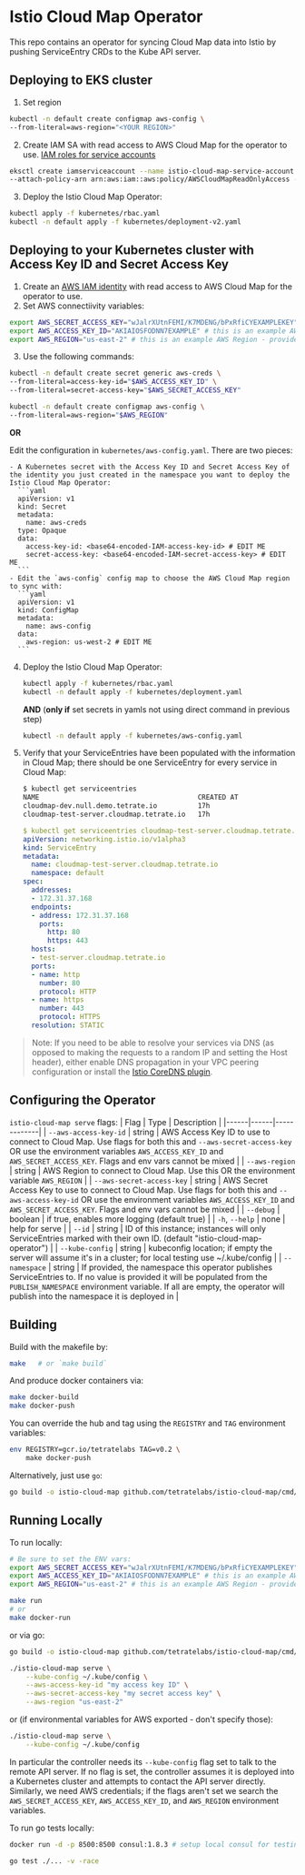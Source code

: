 # Istio Cloud Map Operator

This repo contains an operator for syncing Cloud Map data into Istio by pushing ServiceEntry CRDs to the Kube API server.

## Deploying to EKS cluster

1. Set region
```bash
kubectl -n default create configmap aws-config \
--from-literal=aws-region="<YOUR REGION>"
```
2. Create IAM SA with read access to AWS Cloud Map for the operator to use. [IAM roles for service accounts](https://docs.aws.amazon.com/eks/latest/userguide/iam-roles-for-service-accounts.html)
```bash
eksctl create iamserviceaccount --name istio-cloud-map-service-account --namespace default --cluster <YOUR CLUSTER> --role-name cloudmap-read \
--attach-policy-arn arn:aws:iam::aws:policy/AWSCloudMapReadOnlyAccess --approve
```
3. Deploy the Istio Cloud Map Operator:
```bash
kubectl apply -f kubernetes/rbac.yaml
kubectl -n default apply -f kubernetes/deployment-v2.yaml
```

## Deploying to your Kubernetes cluster with Access Key ID and Secret Access Key

1. Create an [AWS IAM identity](https://docs.aws.amazon.com/IAM/latest/UserGuide/introduction_access-management.html) with read access to AWS Cloud Map for the operator to use.
2. Set AWS connectiivity variables:
```bash
export AWS_SECRET_ACCESS_KEY="wJalrXUtnFEMI/K7MDENG/bPxRfiCYEXAMPLEKEY" # this is an example AWS Secret Access Key - provide yours
export AWS_ACCESS_KEY_ID="AKIAIOSFODNN7EXAMPLE" # this is an example AWS Access Key ID id - provide yours
export AWS_REGION="us-east-2" # this is an example AWS Region - provide yours
```
3. Use the following commands:
```bash
kubectl -n default create secret generic aws-creds \
--from-literal=access-key-id="$AWS_ACCESS_KEY_ID" \
--from-literal=secret-access-key="$AWS_SECRET_ACCESS_KEY"

kubectl -n default create configmap aws-config \
--from-literal=aws-region="$AWS_REGION"
```
**OR**

Edit the configuration in `kubernetes/aws-config.yaml`. There are two pieces:

    - A Kubernetes secret with the Access Key ID and Secret Access Key of the identity you just created in the namespace you want to deploy the Istio Cloud Map Operator:
      ```yaml
      apiVersion: v1
      kind: Secret
      metadata:
        name: aws-creds
      type: Opaque
      data:
        access-key-id: <base64-encoded-IAM-access-key-id> # EDIT ME
        secret-access-key: <base64-encoded-IAM-secret-access-key> # EDIT ME
      ```
    - Edit the `aws-config` config map to choose the AWS Cloud Map region to sync with:
      ```yaml
      apiVersion: v1
      kind: ConfigMap
      metadata:
        name: aws-config
      data:
        aws-region: us-west-2 # EDIT ME
      ```
4. Deploy the Istio Cloud Map Operator:
    ```bash
    kubectl apply -f kubernetes/rbac.yaml 
    kubectl -n default apply -f kubernetes/deployment.yaml
    ```
    **AND** (**only if** set secrets in yamls not using direct command in previous step)
    ```bash
    kubectl -n default apply -f kubernetes/aws-config.yaml
    ```

5. Verify that your ServiceEntries have been populated with the information in Cloud Map; there should be one ServiceEntry for every service in Cloud Map:
    ```bash
    $ kubectl get serviceentries
    NAME                                       CREATED AT
    cloudmap-dev.null.demo.tetrate.io          17h
    cloudmap-test-server.cloudmap.tetrate.io   17h
    ```
    ```yaml
    $ kubectl get serviceentries cloudmap-test-server.cloudmap.tetrate.io -o yaml
    apiVersion: networking.istio.io/v1alpha3
    kind: ServiceEntry
    metadata:
      name: cloudmap-test-server.cloudmap.tetrate.io
      namespace: default
    spec:
      addresses:
      - 172.31.37.168
      endpoints:
      - address: 172.31.37.168
        ports:
          http: 80
          https: 443
      hosts:
      - test-server.cloudmap.tetrate.io
      ports:
      - name: http
        number: 80
        protocol: HTTP
      - name: https
        number: 443
        protocol: HTTPS
      resolution: STATIC
    ```

> Note: If you need to be able to resolve your services via DNS (as opposed to making the requests to a random IP and setting the Host header), either enable DNS propagation in your VPC peering configuration or install the [Istio CoreDNS plugin](https://github.com/istio-ecosystem/istio-coredns-plugin).

## Configuring the Operator

`istio-cloud-map serve` flags:
| Flag | Type | Description |
|------|------|-------------|
| `--aws-access-key-id` | string | AWS Access Key ID to use to connect to Cloud Map. Use flags for both this and `--aws-secret-access-key` OR use the environment variables `AWS_ACCESS_KEY_ID` and `AWS_SECRET_ACCESS_KEY`. Flags and env vars cannot be mixed |
| `--aws-region` | string | AWS Region to connect to Cloud Map. Use this OR the environment variable `AWS_REGION` |
| `--aws-secret-access-key` | string |  AWS Secret Access Key to use to connect to Cloud Map. Use flags for both this and `--aws-access-key-id` OR use the environment variables `AWS_ACCESS_KEY_ID` and `AWS_SECRET_ACCESS_KEY`. Flags and env vars cannot be mixed |
| `--debug` | boolean | if true, enables more logging (default true) |
| `-h`, `--help` | none | help for serve |
| `--id` | string | ID of this instance; instances will only ServiceEntries marked with their own ID. (default "istio-cloud-map-operator") |
| `--kube-config` | string | kubeconfig location; if empty the server will assume it's in a cluster; for local testing use ~/.kube/config |
| `--namespace` | string | If provided, the namespace this operator publishes ServiceEntries to. If no value is provided it will be populated from the `PUBLISH_NAMESPACE` environment variable. If all are empty, the operator will publish into the namespace it is deployed in |

## Building

Build with the makefile by:
```bash
make   # or `make build`
```

And produce docker containers via:
```bash
make docker-build
make docker-push
```
You can override the hub and tag using the `REGISTRY` and `TAG` environment variables:

```bash
env REGISTRY=gcr.io/tetratelabs TAG=v0.2 \
    make docker-push
```


Alternatively, just use `go`:
```bash
go build -o istio-cloud-map github.com/tetratelabs/istio-cloud-map/cmd/istio-cloud-map
``` 

## Running Locally

To run locally:
```bash
# Be sure to set the ENV vars:
export AWS_SECRET_ACCESS_KEY="wJalrXUtnFEMI/K7MDENG/bPxRfiCYEXAMPLEKEY" # this is an example AWS Secret Access Key - provide yours
export AWS_ACCESS_KEY_ID="AKIAIOSFODNN7EXAMPLE" # this is an example AWS Access Key ID id - provide yours
export AWS_REGION="us-east-2" # this is an example AWS Region - provide yours

make run
# or
make docker-run
```

or via go:
```bash
go build -o istio-cloud-map github.com/tetratelabs/istio-cloud-map/cmd/istio-cloud-map

./istio-cloud-map serve \
    --kube-config ~/.kube/config \
    --aws-access-key-id "my access key ID" \
    --aws-secret-access-key "my secret access key" \
    --aws-region "us-east-2"
 ```
or (if environmental variables for AWS exported - don't specify those):   
```bash
./istio-cloud-map serve \
    --kube-config ~/.kube/config 
```

In particular the controller needs its `--kube-config` flag set to talk to the remote API server. If no flag is set, the controller assumes it is deployed into a Kubernetes cluster and attempts to contact the API server directly. Similarly, we need AWS credentials; if the flags aren't set we search the `AWS_SECRET_ACCESS_KEY`, `AWS_ACCESS_KEY_ID`, and `AWS_REGION` environment variables.


To run go tests locally:
```bash
docker run -d -p 8500:8500 consul:1.8.3 # setup local consul for testing pkg/consul

go test ./... -v -race
```
